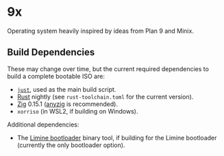 # 9x

Operating system heavily inspired by ideas from Plan 9 and Minix.

## Build Dependencies

These may change over time, but the current required dependencies to build a complete bootable ISO
are:

- [`just`](https://github.com/casey/just), used as the main build script.
- [Rust](https://rust-lang.org) nightly (see `rust-toolchain.toml` for the current version).
- [Zig](https://ziglang.org) 0.15.1 ([anyzig](https://github.com/marler8997/anyzig) is recommended).
- `xorriso` (in WSL2, if building on Windows).

Additional dependencies:

- The [Limine bootloader](https://codeberg.org/Limine/Limine) binary tool, if building for the
  Limine bootloader (currently the only bootloader option).

